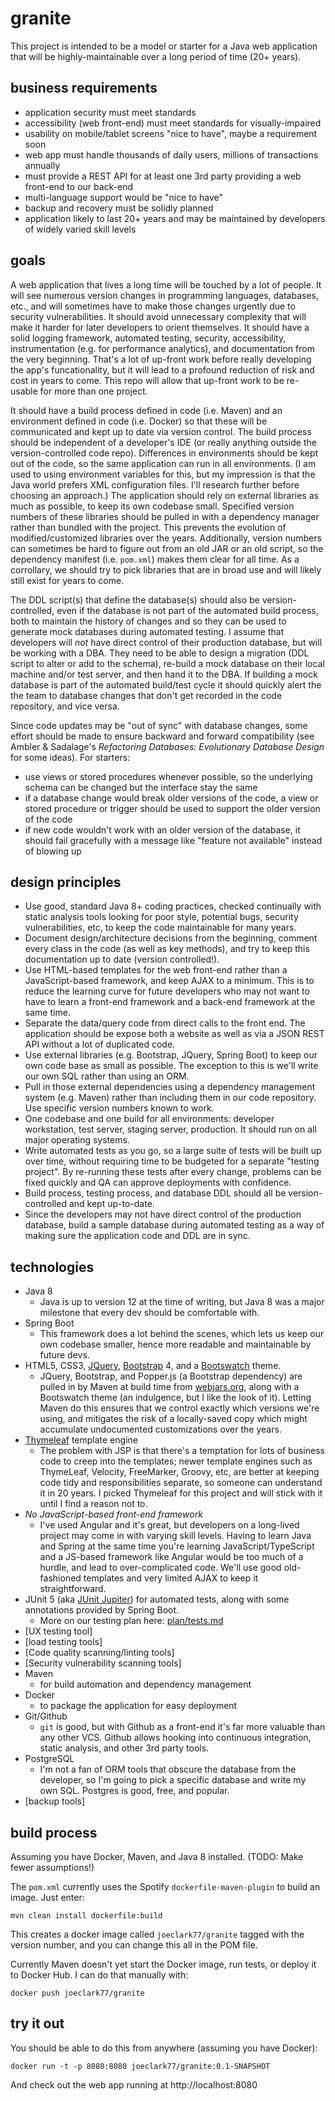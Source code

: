 # granite

This project is intended to be a model or starter for a Java web application that will be highly-maintainable over a long period of time (20+ years).

## business requirements

- application security must meet standards
- accessibility (web front-end) must meet standards for visually-impaired
- usability on mobile/tablet screens "nice to have", maybe a requirement soon
- web app must handle thousands of daily users, millions of transactions annually
- must provide a REST API for at least one 3rd party providing a web front-end to our back-end
- multi-language support would be "nice to have"
- backup and recovery must be solidly planned
- application likely to last 20+ years and may be maintained by developers of widely varied skill levels

## goals

A web application that lives a long time will be touched by a lot of people.  It will see numerous version changes in programming languages, databases, etc., and will sometimes have to make those changes urgently due to security vulnerabilities.  It should avoid unnecessary complexity that will make it harder for later developers to orient themselves.  It should have a solid logging framework, automated testing, security, accessibility, instrumentation (e.g. for performance analytics), and documentation from the very beginning.  That's a lot of up-front work before really developing the app's funcationality, but it will lead to a profound reduction of risk and cost in years to come.  This repo will allow that up-front work to be re-usable for more than one project.

It should have a build process defined in code (i.e. Maven) and an environment defined in code (i.e. Docker) so that these will be communicated and kept up to date via version control.  The build process should be independent of a developer's IDE (or really anything outside the version-controlled code repo).  Differences in environments should be kept out of the code, so the same application can run in all environments.  (I am used to using environment variables for this, but my impression is that the Java world prefers XML configuration files.  I'll research further before choosing an approach.)  The application should rely on external libraries as much as possible, to keep its own codebase small.  Specified version numbers of these libraries should be pulled in with a dependency manager rather than bundled with the project.  This prevents the evolution of modified/customized libraries over the years.  Additionally, version numbers can sometimes be hard to figure out from an old JAR or an old script, so the dependency manifest (i.e. `pom.xml`) makes them clear for all time.  As a corrollary, we should try to pick libraries that are in broad use and will likely still exist for years to come.

The DDL script(s) that define the database(s) should also be version-controlled, even if the database is not part of the automated build process, both to maintain the history of changes and so they can be used to generate mock databases during automated testing.  I assume that developers will *not* have direct control of their production database, but will be working with a DBA.  They need to be able to design a migration (DDL script to alter or add to the schema), re-build a mock database on their local machine and/or test server, and then hand it to the DBA.  If building a mock database is part of the automated build/test cycle it should quickly alert the the team to database changes that don't get recorded in the code repository, and vice versa.

Since code updates may be "out of sync" with database changes, some effort should be made to ensure backward and forward compatibility (see Ambler & Sadalage's *Refactoring Databases: Evolutionary Database Design* for some ideas). For starters:

- use views or stored procedures whenever possible, so the underlying schema can be changed but the interface stay the same
- if a database change would break older versions of the code, a view or stored procedure or trigger should be used to support the older version of the code
- if new code wouldn't work with an older version of the database, it should fail gracefully with a message like "feature not available" instead of blowing up

## design principles

- Use good, standard Java 8+ coding practices, checked continually with static analysis tools looking for poor style, potential bugs, security vulnerabilities, etc, to keep the code maintainable for many years.
- Document design/architecture decisions from the beginning, comment every class in the code (as well as key methods), and try to keep this documentation up to date (version controlled!).
- Use HTML-based templates for the web front-end rather than a JavaScript-based framework, and keep AJAX to a minimum.  This is to reduce the learning curve for future developers who may not want to have to learn a front-end framework and a back-end framework at the same time.
- Separate the data/query code from direct calls to the front end.  The application should be expose both a website as well as via a JSON REST API without a lot of duplicated code.
- Use external libraries (e.g. Bootstrap, JQuery, Spring Boot) to keep our own code base as small as possible.  The exception to this is we'll write our own SQL rather than using an ORM.
- Pull in those external dependencies using a dependency management system (e.g. Maven) rather than including them in our code repository. Use specific version numbers known to work.
- One codebase and one build for all environments: developer workstation, test server, staging server, production.  It should run on all major operating systems.
- Write automated tests as you go, so a large suite of tests will be built up over time, without requiring time to be budgeted for a separate "testing project".  By re-running these tests after every change, problems can be fixed quickly and QA can approve deployments with confidence.
- Build process, testing process, and database DDL should all be version-controlled and kept up-to-date.
- Since the developers may not have direct control of the production database, build a sample database during automated testing as a way of making sure the application code and DDL are in sync.

## technologies

- Java 8
  - Java is up to version 12 at the time of writing, but Java 8 was a major milestone that every dev should be comfortable with.
- Spring Boot
  - This framework does a lot behind the scenes, which lets us keep our own codebase smaller, hence more readable and maintainable by future devs.
- HTML5, CSS3, [JQuery](https://jquery.com/), [Bootstrap](https://getbootstrap.com/) 4, and a [Bootswatch](https://bootswatch.com/) theme.
  - JQuery, Bootstrap, and Popper.js (a Bootstrap dependency) are pulled in by Maven at build time from [webjars.org](https://www.webjars.org/), along with a Bootswatch theme (an indulgence, but I like the look of it).  Letting Maven do this ensures that we control exactly which versions we're using, and mitigates the risk of a locally-saved copy which might accumulate undocumented customizations over the years.
- [Thymeleaf](https://www.thymeleaf.org/) template engine
  - The problem with JSP is that there's a temptation for lots of business code to creep into the templates; newer template engines such as ThymeLeaf, Velocity, FreeMarker, Groovy, etc, are better at keeping code tidy and responsibilities separate, so someone can understand it in 20 years.  I picked Thymeleaf for this project and will stick with it until I find a reason not to.
- *No JavaScript-based front-end framework* 
  - I've used Angular and it's great, but developers on a long-lived project may come in with varying skill levels.  Having to learn Java and Spring at the same time you're learning JavaScript/TypeScript and a JS-based framework like Angular would be too much of a hurdle, and lead to over-complicated code.  We'll use good old-fashioned templates and very limited AJAX to keep it straightforward.
- JUnit 5 (aka [JUnit Jupiter](https://junit.org/junit5/)) for automated tests, along with some annotations provided by Spring Boot.
  - More on our testing plan here: [plan/tests.md](plan/tests.md)
- [UX testing tool]
- [load testing tools]
- [Code quality scanning/linting tools]
- [Security vulnerability scanning tools]
- Maven
  - for build automation and dependency management
- Docker
  - to package the application for easy deployment
- Git/Github
  - `git` is good, but with Github as a front-end it's far more valuable than any other VCS.  Github allows hooking into continuous integration, static analysis, and other 3rd party tools.
- PostgreSQL
  - I'm not a fan of ORM tools that obscure the database from the developer, so I'm going to pick a specific database and write my own SQL.  Postgres is good, free, and popular.
- [backup tools]

## build process

Assuming you have Docker, Maven, and Java 8 installed. (TODO: Make fewer assumptions!)

The `pom.xml` currently uses the Spotify `dockerfile-maven-plugin` to build an image.  Just enter:

    mvn clean install dockerfile:build
    
This creates a docker image called `joeclark77/granite` tagged with the version number, and you can change this all in the POM file.

Currently Maven doesn't yet start the Docker image, run tests, or deploy it to Docker Hub.  I can do that manually with:

    docker push joeclark77/granite

## try it out

You should be able to do this from anywhere (assuming you have Docker):

    docker run -t -p 8080:8080 joeclark77/granite:0.1-SNAPSHOT
    
And check out the web app running at http://localhost:8080